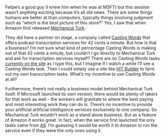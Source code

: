 Felipe’s a good guy (I knew him when he was at MSFT) but this session
wasn’t anything exciting because it’s all old news. There are some
things humans are better at than computers, typically things involving
judgment such as “which is the best picture of this store?” Yes, I saw
that when Amazon first released [Mechanical Turk](http://www.mturk.com).

They did have a partner on stage, a company called [Casting
Words](http://castingwords.com/) that offers podcast transcription
services for 42 cents a minute. But how is that a business? I’m not sure
what kind of percentage Casting Words is making out of that 42 cents a
minute, but couldn’t I go directly to Mechanical Turk and ask for
transcription services myself? There are no Casting Words tasks
[currently on the site](http://www.mturk.com/mturk/findhits) as I type
this, but I imagine if I watch a while I’ll see a Casting Words task.
Then I could simply use a site like [HIT
Builder](http://www.hit-builder.com/) to farm out my own transcription
tasks. What’s my incentive to use Casting Words at all?

Furthermore, there’s not really a business model behind Mechanical Turk
itself. If Microsoft launched its own version, there would be plenty of
takers for that work as well – the workers will gravitate to where the
best paying and most interesting work they can do is. There’s no
incentive to provide your artificial artificial intelligence services
exclusively to one company. So Mechanical Turk wouldn’t work as a stand
alone business. But as a feature of Amazon it works great. In fact, when
the service first launched the only tasks came from [A9](http://a9.com).
I’m guessing it would be worth it to Amazon to run the service even if
they were the only ones using it.
